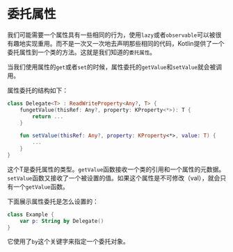 # 委托属性

我们可能需要一个属性具有一些相同的行为，使用`lazy`或者`observable`可以被很有趣地实现重用。而不是一次又一次地去声明那些相同的代码，Kotlin提供了一个委托属性到一个类的方法。这就是我们知道的`委托属性`。

当我们使用属性的`get`或者`set`的时候，属性委托的`getValue`和`setValue`就会被调用。

属性委托的结构如下：

```kotlin
class Delegate<T> : ReadWriteProperty<Any?, T> {
	fungetValue(thisRef: Any?, property: KProperty<*>): T {
		return ...
	}
	
	fun setValue(thisRef: Any?, property: KProperty<*>, value: T) {
		...
	}
}
```

这个T是委托属性的类型。`getValue`函数接收一个类的引用和一个属性的元数据。`setValue`函数又接收了一个被设置的值。如果这个属性是不可修改（val），就会只有一个`getValue`函数。

下面展示属性委托是怎么设置的：

```kotlin
class Example {
	var p: String by Delegate()
}
```

它使用了`by`这个关键字来指定一个委托对象。